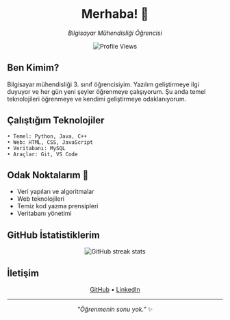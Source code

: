 <div align="center">

# Merhaba! 👋

*Bilgisayar Mühendisliği Öğrencisi*

![Profile Views](https://komarev.com/ghpvc/?username=kaira42&color=blue&style=flat-square)

</div>

## Ben Kimim?

Bilgisayar mühendisliği 3. sınıf öğrencisiyim. Yazılım geliştirmeye ilgi duyuyor ve her gün yeni şeyler öğrenmeye çalışıyorum. Şu anda temel teknolojileri öğrenmeye ve kendimi geliştirmeye odaklanıyorum.

## Çalıştığım Teknolojiler

```
• Temel: Python, Java, C++
• Web: HTML, CSS, JavaScript
• Veritabanı: MySQL
• Araçlar: Git, VS Code
```

## Odak Noktalarım 🎯

- Veri yapıları ve algoritmalar
- Web teknolojileri
- Temiz kod yazma prensipleri
- Veritabanı yönetimi

## GitHub İstatistiklerim

<div align="center">

![GitHub streak stats](https://github-readme-streak-stats.herokuapp.com/?user=kaira42&theme=calm)  

</div>

## İletişim

<div align="center">

[GitHub](https://github.com/kaira42) • [LinkedIn](#)

</div>

---
<div align="center">

*"Öğrenmenin sonu yok."* ✨

</div>
